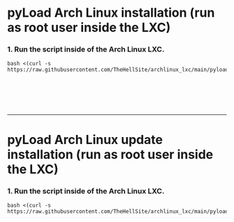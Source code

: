 # pyLoad Arch Linux installation (run as root user inside the LXC)

### 1. Run the script inside of the Arch Linux LXC.

  ```
  bash <(curl -s https://raw.githubusercontent.com/TheHellSite/archlinux_lxc/main/pyload/pyload_installer.sh)
  ```

<br />
<br />
<br />
<br />
<hr>

# pyLoad Arch Linux update installation (run as root user inside the LXC)

### 1. Run the script inside of the Arch Linux LXC.

  ```
  bash <(curl -s https://raw.githubusercontent.com/TheHellSite/archlinux_lxc/main/pyload/pyload_updater.sh)
  ```
